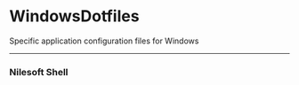 # WindowsDotfiles
Specific application configuration files for Windows

-------

### Nilesoft Shell
